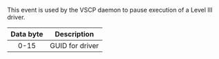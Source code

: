 This event is used by the VSCP daemon to pause execution of a Level III driver.

| Data byte | Description |
 | :----: | ----------- |
 | 0-15 | GUID for driver |
 